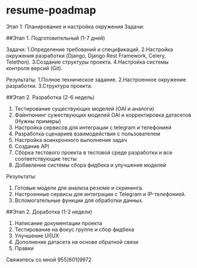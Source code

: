 # resume-poadmap
Этап 1: Планирование и настройка окружения
Задачи:

##Этап 1. Подготовительный (1-7 дней)

Задачи:
1.Определение требований и спецификаций.
2.Настройка окружения разработки (Django, Django Rest Framework, Celery, Telethon).
3.Создание структуры проекта.
4.Настройка системы контроля версий (Git).

Результаты:
1.Полное техническое задание.
2.Настроенное окружение разработки.
3.Структура проекта.

##Этап 2. Разработка  (2-6 недель)

1. Тестирование существующих моделей (OAI и аналоги)
2. Файнтюнинг сужествующих моделей OAI и корректировка датасетов (Нужны примеры)
3. Настройка сервисов для интеграции с telegram и телефонией
4. Разработка сценариев взаимодействия с пользователем
5. Настройка асинхронного выполнения задач
6. Создание API
8. Сборка тестового проекта в тестовой среде разработки и все соответствующие тесты
9. Добавление системы сбора фидбека и улучшения моделей

Результаты:
1. Готовые модели для анализа резюме и скрининга.
2. Настроенные сервисы для интеграции с Telegram и IP-телефонией.
3. Вспомогательные функции для обработки данных.

##Этап 2. Доработка (1-2 недели)

1. Написание документации проекта
2. Тестирование на фокус группе и сбор фидбека
3. Улучшение UI|UX
4. Дополнение датасета на основе обратной связи
5. Правки

Свяжитесь со мной 955]601]9972
